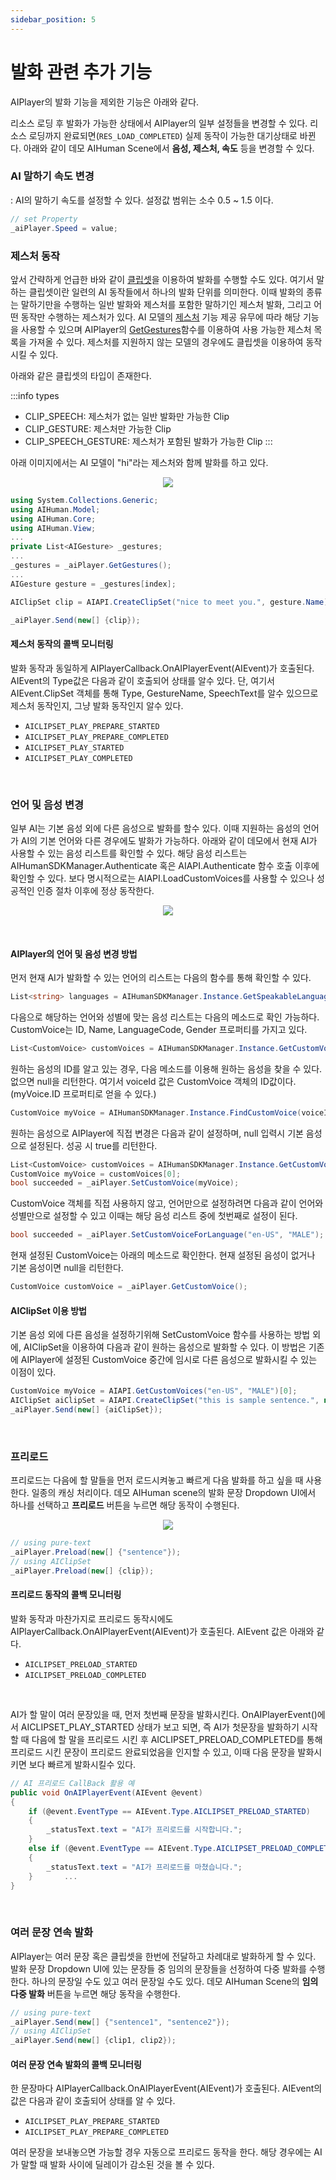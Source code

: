 ```yaml
---
sidebar_position: 5
---
```


# 발화 관련 추가 기능

AIPlayer의 발화 기능을 제외한 기능은 아래와 같다.

리소스 로딩 후 발화가 가능한 상태에서 AIPlayer의 일부 설정들을 변경할 수 있다. 리소스 로딩까지 완료되면(`RES_LOAD_COMPLETED`) 실제 동작이 가능한 대기상태로 바뀐다. 아래와 같이 데모 AIHuman Scene에서 **음성, 제스처, 속도** 등을 변경할 수 있다.

### AI 말하기 속도 변경

: AI의 말하기 속도를 설정할 수 있다. 설정값 범위는 소수 0.5 ~ 1.5 이다.
```csharp
// set Property
_aiPlayer.Speed = value;
```

### 제스처 동작
앞서 간략하게 언급한 바와 같이 [클립셋](/aihuman/unity-sdk/apis/aiclipset)을 이용하여 발화를 수행할 수도 있다. 여기서 말하는 클립셋이란 일련의 AI 동작들에서 하나의 발화 단위를 의미한다. 이때 발화의 종류는 말하기만을 수행하는 일반 발화와 제스처를 포함한 말하기인 제스처 발화, 그리고 어떤 동작만 수행하는 제스처가 있다. AI 모델의 [제스처](/aihuman/unity-sdk/apis/aigesture) 기능 제공 유무에 따라 해당 기능을 사용할 수 있으며 AIPlayer의 [GetGestures](/aihuman/unity-sdk/apis/aiplayer)함수를 이용하여 사용 가능한 제스처 목록을 가져올 수 있다. 제스처를 지원하지 않는 모델의 경우에도 클립셋을 이용하여 동작시킬 수 있다. 

아래와 같은 클립셋의 타입이 존재한다.

:::info types
  - CLIP_SPEECH: 제스처가 없는 일반 발화만 가능한 Clip
  - CLIP_GESTURE: 제스처만 가능한 Clip
  - CLIP_SPEECH_GESTURE: 제스처가 포함된 발화가 가능한 Clip
:::

아래 이미지에서는 AI 모델이 "hi"라는 제스처와 함께 발화를 하고 있다.

<p align="center">
<img src="/img/aihuman/unity/aiplayer_gesture.png" style={{zoom: "30%"}} />
</p>

```csharp
using System.Collections.Generic;
using AIHuman.Model;
using AIHuman.Core;
using AIHuman.View;
...
private List<AIGesture> _gestures;
...
_gestures = _aiPlayer.GetGestures();
...
AIGesture gesture = _gestures[index];

AIClipSet clip = AIAPI.CreateClipSet("nice to meet you.", gesture.Name);

_aiPlayer.Send(new[] {clip});
```

#### 제스처 동작의 콜백 모니터링

발화 동작과 동일하게 AIPlayerCallback.OnAIPlayerEvent(AIEvent)가 호출된다. AIEvent의 Type값은 다음과 같이 호출되어 상태를 알수 있다. 단, 여기서 AIEvent.ClipSet 객체를 통해 Type, GestureName, SpeechText를 알수 있으므로 제스처 동작인지, 그냥 발화 동작인지 알수 있다. 

- `AICLIPSET_PLAY_PREPARE_STARTED`
- `AICLIPSET_PLAY_PREPARE_COMPLETED`
- `AICLIPSET_PLAY_STARTED`
- `AICLIPSET_PLAY_COMPLETED`

<br/>

### 언어 및 음성 변경
일부 AI는 기본 음성 외에 다른 음성으로 발화를 할수 있다. 이때 지원하는 음성의 언어가 AI의 기본 언어와 다른 경우에도 발화가 가능하다. 아래와 같이 데모에서 현재 AI가 사용할 수 있는 음성 리스트를 확인할 수 있다. 해당 음성 리스트는 AIHumanSDKManager.Authenticate 혹은 AIAPI.Authenticate 함수 호출 이후에 확인할 수 있다. 보다 명시적으로는 AIAPI.LoadCustomVoices를 사용할 수 있으나 성공적인 인증 절차 이후에 정상 동작한다.

<p align="center">
<img src="/img/aihuman/unity/aiplayer_customvoice.png" style={{zoom: "30%"}} />
</p>

<br/>

#### AIPlayer의 언어 및 음성 변경 방법
먼저 현재 AI가 발화할 수 있는 언어의 리스트는 다음의 함수를 통해 확인할 수 있다.

```csharp
List<string> languages = AIHumanSDKManager.Instance.GetSpeakableLanguages(_aiPlayer.AIGender);
``` 

다음으로 해당하는 언어와 성별에 맞는 음성 리스트는 다음의 메소드로 확인 가능하다. CustomVoice는 ID, Name, LanguageCode, Gender 프로퍼티를 가지고 있다.

```csharp
List<CustomVoice> customVoices = AIHumanSDKManager.Instance.GetCustomVoices();
``` 

원하는 음성의 ID를 알고 있는 경우, 다음 메소드를 이용해 원하는 음성을 찾을 수 있다. 없으면 null을 리턴한다. 여기서 voiceId 값은 CustomVoice 객체의 ID값이다. (myVoice.ID 프로퍼티로 얻을 수 있다.)

```csharp
CustomVoice myVoice = AIHumanSDKManager.Instance.FindCustomVoice(voiceId);
``` 

원하는 음성으로 AIPlayer에 직접 변경은 다음과 같이 설정하며, null 입력시 기본 음성으로 설정된다. 성공 시 true를 리턴한다. 

```csharp
List<CustomVoice> customVoices = AIHumanSDKManager.Instance.GetCustomVoices();
CustomVoice myVoice = customVoices[0]; 
bool succeeded = _aiPlayer.SetCustomVoice(myVoice);
```


CustomVoice 객체를 직접 사용하지 않고, 언어만으로 설정하려면 다음과 같이 언어와 성별만으로 설정할 수 있고 이때는 해당 음성 리스트 중에 첫번째로 설정이 된다. 

```csharp
bool succeeded = _aiPlayer.SetCustomVoiceForLanguage("en-US", "MALE");
```


현재 설정된 CustomVoice는 아래의 메소드로 확인한다. 현재 설정된 음성이 없거나 기본 음성이면 null을 리턴한다.

```csharp
CustomVoice customVoice = _aiPlayer.GetCustomVoice();
```

#### AIClipSet 이용 방법
기본 음성 외에 다른 음성을 설정하기위해 SetCustomVoice 함수를 사용하는 방법 외에, AIClipSet을 이용하여 다음과 같이 원하는 음성으로 발화할 수 있다. 이 방법은 기존에 AIPlayer에 설정된 CustomVoice 중간에 임시로 다른 음성으로 발화시킬 수 있는 이점이 있다. 

```csharp
CustomVoice myVoice = AIAPI.GetCustomVoices("en-US", "MALE")[0];
AIClipSet aiClipSet = AIAPI.CreateClipSet("this is sample sentence.", null, myVoice);
_aiPlayer.Send(new[] {aiClipSet});
``` 

<br/>

### 프리로드

프리로드는 다음에 할 말들을 먼저 로드시켜놓고 빠르게 다음 발화를 하고 싶을 때 사용한다. 일종의 캐싱 처리이다. 데모 AIHuman scene의 발화 문장 Dropdown UI에서 하나를 선택하고 **프리로드** 버튼을 누르면 해당 동작이 수행된다.

<p align="center">
<img src="/img/aihuman/unity/aiplayer_preload.png" style={{zoom: "30%"}} />
</p>

```csharp
// using pure-text
_aiPlayer.Preload(new[] {"sentence"});
// using AIClipSet
_aiPlayer.Preload(new[] {clip});
```

#### 프리로드 동작의 콜백 모니터링 

발화 동작과 마찬가지로 프리로드 동작시에도 AIPlayerCallback.OnAIPlayerEvent(AIEvent)가 호출된다. AIEvent 값은 아래와 같다.

- `AICLIPSET_PRELOAD_STARTED`
- `AICLIPSET_PRELOAD_COMPLETED`

<br/>

AI가 할 말이 여러 문장있을 때, 먼저 첫번째 문장을 발화시킨다. OnAIPlayerEvent()에서 AICLIPSET_PLAY_STARTED 상태가 보고 되면, 즉 AI가 첫문장을 발화하기 시작할 때 다음에 할 말을 프리로드 시킨 후 AICLIPSET_PRELOAD_COMPLETED를 통해 프리로드 시킨 문장이 프리로드 완료되었음을 인지할 수 있고, 이때 다음 문장을 발화시키면 보다 빠르게 발화시킬수 있다. 

```csharp
// AI 프리로드 CallBack 활용 예
public void OnAIPlayerEvent(AIEvent @event)
{
    if (@event.EventType == AIEvent.Type.AICLIPSET_PRELOAD_STARTED)
    {
        _statusText.text = "AI가 프리로드를 시작합니다.";
    }
    else if (@event.EventType == AIEvent.Type.AICLIPSET_PRELOAD_COMPLETED)
    {
        _statusText.text = "AI가 프리로드를 마쳤습니다.";
    }   	...
}
```

<br/>

### 여러 문장 연속 발화

AIPlayer는 여러 문장 혹은 클립셋을 한번에 전달하고 차례대로 발화하게 할 수 있다. 발화 문장 Dropdown UI에 있는 문장들 중 임의의 문장들을 선정하여 다중 발화를 수행한다. 하나의 문장일 수도 있고 여러 문장일 수도 있다. 데모 AIHuman Scene의 **임의 다중 발화** 버튼을 누르면 해당 동작을 수행한다.

```csharp
// using pure-text
_aiPlayer.Send(new[] {"sentence1", "sentence2"});
// using AIClipSet
_aiPlayer.Send(new[] {clip1, clip2});
```

#### 여러 문장 연속 발화의 콜백 모니터링

한 문장마다 AIPlayerCallback.OnAIPlayerEvent(AIEvent)가 호출된다. AIEvent의 값은 다음과 같이 호출되어 상태를 알 수 있다. 

- `AICLIPSET_PLAY_PREPARE_STARTED`
- `AICLIPSET_PLAY_PREPARE_COMPLETED`

여러 문장을 보내놓으면 가능할 경우 자동으로 프리로드 동작을 한다. 해당 경우에는 AI가 말할 때 발화 사이에 딜레이가 감소된 것을 볼 수 있다.
